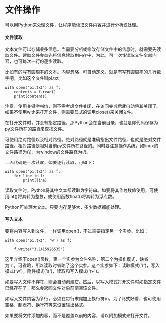 # 文件操作

可以用Python来处理文件，让程序能读取文件内容并进行分析或处理。

#### 文件读取

文本文件可以存储很多信息。当需要分析或修改存储文件中的信息时，就需要先读取文件。读取文件会首先将信息读取到内存中，为此，可一次性读取文件全部内容，也可每次一行的逐步读取。

比如有的写有圆周率的文本。内容忽略，可自动定义，就是有写有圆周率的几行数字吧，比如这个文件叫pi.txt。

```
with open('pi.txt') as f:
	contents = f.read()
	print(contents)
```

注意，使用关键字with，则不需考虑文件关闭，在访问完成后就自动将其关闭了。如果不使用with来打开文件，则需要显式的调用close()来关闭文件。

在打开文件时，并没有指定路径，那Python会在当前目录，也就是你代码保存为py文件所在的路径来查找文件。

可使用绝对路径以及相对路径。绝对路径就是准确指出文件路径，也就是绝对文件路径。相对路径是相对当前py文件所在路径的。同时要注意操作系统，如linux的文件路径为(\\)，为window的文件路径为(/)。

上面代码是一次读取，如要逐行读取，可如下：

```
with open('pi.txt') as f:
	for line in f:
		print(line)
```

读取文件时，Python将其中文本都读取为字符串。如要将其作为数值使用，可使用int()将其转为整数，或使用函数float()将其转为浮点数。

Python可处理大文本。只要内存足够大，多少数据都能处理。

#### 写入文本

要将内容写入到文件，一样调用open()，不过需要指定另一个实参。比如：

```
with open('pi.txt', 'w') as f:

	f.write("3.1415926535")
```

这里介绍下open()函数，第一个实参为文件名称，第二个为操作模式，缺省为'r'，可省略，所以读取时省略了这个实参。这个实参如下：读取模式('r')，写入模式(‘w’)，附件模式('a')，读取和写入模式('r+')。

如要写入文件不存在，则会自动创建它。然后，以写入模式打开文件时如指定文件已经存在了，那么会返回文件对象前清空该文件。

如写入文件内容为多行，必须在每行末尾加上换行符\n。为了格式好看，也可使用空格、制表符、换行符等来设置输出格式。

如果要将文件添加内容，而不是覆盖以前的内容，请以附加模式来打开文件。










